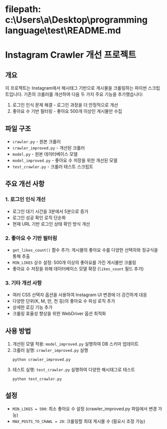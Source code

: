 # filepath: c:\Users\a\Desktop\programming language\test\README.md
# Instagram Crawler 개선 프로젝트

## 개요
이 프로젝트는 Instagram에서 해시태그 기반으로 게시물을 크롤링하는 파이썬 스크립트입니다. 기존의 크롤러를 개선하여 다음 두 가지 주요 기능을 추가했습니다:
1. 로그인 인식 문제 해결 - 로그인 과정을 더 안정적으로 개선
2. 좋아요 수 기반 필터링 - 좋아요 500개 이상인 게시물만 수집

## 파일 구조
- `crawler.py` - 원본 크롤러
- `crawler_improved.py` - 개선된 크롤러
- `model.py` - 원본 데이터베이스 모델
- `model_improved.py` - 좋아요 수 저장을 위한 개선된 모델
- `test_crawler.py` - 크롤러 테스트 스크립트

## 주요 개선 사항

### 1. 로그인 인식 개선
- 로그인 대기 시간을 3분에서 5분으로 증가
- 로그인 성공 확인 로직 단순화
- 현재 URL 기반 로그인 상태 확인 방식 개선

### 2. 좋아요 수 기반 필터링
- `get_likes_count()` 함수 추가: 게시물의 좋아요 수를 다양한 선택자와 정규식을 통해 추출
- `MIN_LIKES` 상수 설정: 500개 이상의 좋아요를 가진 게시물만 크롤링
- 좋아요 수 저장을 위해 데이터베이스 모델 확장 (`likes_count` 필드 추가)

### 3. 기타 개선 사항
- 여러 CSS 선택자 옵션을 사용하여 Instagram UI 변경에 더 강건하게 대응
- 다양한 단위(K, M, 만, 천 등)의 좋아요 수 파싱 로직 추가
- 상세한 로깅 기능 추가
- 크롤링 효율성 향상을 위한 WebDriver 옵션 최적화

## 사용 방법
1. 개선된 모델 적용: `model_improved.py` 실행하여 DB 스키마 업데이트
2. 크롤러 실행: `crawler_improved.py` 실행
   ```
   python crawler_improved.py
   ```
3. 테스트 실행: `test_crawler.py` 실행하여 다양한 해시태그로 테스트
   ```
   python test_crawler.py
   ```

## 설정
- `MIN_LIKES = 500`: 최소 좋아요 수 설정 (crawler_improved.py 파일에서 변경 가능)
- `MAX_POSTS_TO_CRAWL = 20`: 크롤링할 최대 게시물 수 (필요시 조정 가능)
